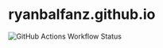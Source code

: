 # ryanbalfanz.github.io

![GitHub Actions Workflow Status](https://img.shields.io/github/actions/workflow/status/ryanbalfanz/ryanbalfanz.github.io/hugo.yaml)

